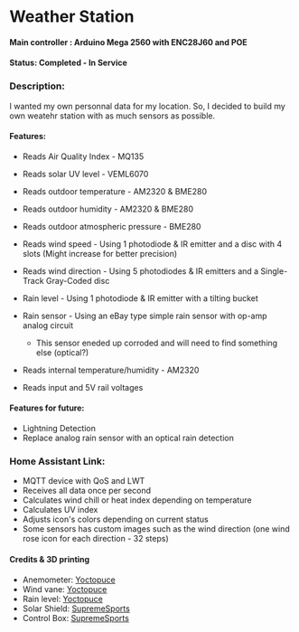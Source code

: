 # Weather Station

#### Main controller : Arduino Mega 2560 with ENC28J60 and POE ####
#### Status: Completed - In Service ####

### Description: ###
I wanted my own personnal data for my location. So, I decided to build my own weatehr station with as much sensors as possible.

#### Features: ####
- Reads Air Quality Index - MQ135
- Reads solar UV level - VEML6070 
- Reads outdoor temperature - AM2320 & BME280
- Reads outdoor humidity - AM2320 & BME280
- Reads outdoor atmospheric pressure - BME280
- Reads wind speed - Using 1 photodiode & IR emitter and a disc with 4 slots (Might increase for better precision)
- Reads wind direction - Using 5 photodiodes & IR emitters and a Single-Track Gray-Coded disc
- Rain level - Using 1 photodiode & IR emitter with a tilting bucket
- Rain sensor - Using an eBay type simple rain sensor with op-amp analog circuit
    - This sensor eneded up corroded and will need to find something else (optical?)

- Reads internal temperature/humidity - AM2320
- Reads input and 5V rail voltages

#### Features for future: ####
- Lightning Detection
- Replace analog rain sensor with an optical rain detection

### Home Assistant Link: ###
- MQTT device with QoS and LWT
- Receives all data once per second
- Calculates wind chill or heat index depending on temperature
- Calculates UV index
- Adjusts icon's colors depending on current status
- Some sensors has custom images such as the wind direction (one wind rose icon for each direction - 32 steps)

#### Credits & 3D printing
- Anemometer:   [Yoctopuce](https://www.thingiverse.com/thing:41367)
- Wind vane:    [Yoctopuce](https://www.thingiverse.com/thing:42858)
- Rain level:   [Yoctopuce](https://www.thingiverse.com/thing:119653)
- Solar Shield: [SupremeSports](https://www.thingiverse.com/thing:3702208)
- Control Box:  [SupremeSports](https://www.thingiverse.com/thing:3702240)
